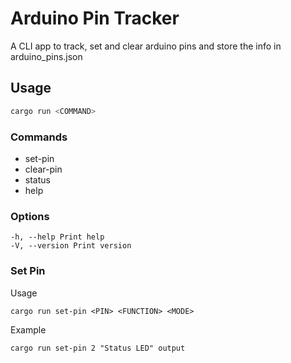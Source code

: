 # Arduino Pin Tracker

A CLI app to track, set and clear arduino pins and store the info in arduino_pins.json

## Usage

```bash
cargo run <COMMAND>
```

### Commands

- set-pin
- clear-pin
- status
- help

### Options

```
-h, --help Print help
-V, --version Print version
```

### Set Pin

Usage

```
cargo run set-pin <PIN> <FUNCTION> <MODE>
```

Example

```
cargo run set-pin 2 "Status LED" output
```
